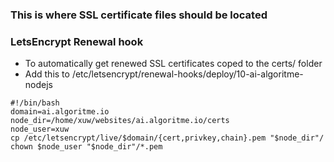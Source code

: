 ### This is where SSL certificate files should be located


### LetsEncrypt Renewal hook
- To automatically get renewed SSL certificates coped to the certs/ folder
- Add this to /etc/letsencrypt/renewal-hooks/deploy/10-ai-algoritme-nodejs
```
#!/bin/bash
domain=ai.algoritme.io
node_dir=/home/xuw/websites/ai.algoritme.io/certs
node_user=xuw
cp /etc/letsencrypt/live/$domain/{cert,privkey,chain}.pem "$node_dir"/
chown $node_user "$node_dir"/*.pem
```
